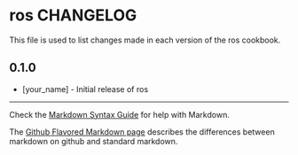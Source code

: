 ros CHANGELOG
=============

This file is used to list changes made in each version of the ros cookbook.

0.1.0
-----
- [your_name] - Initial release of ros

- - -
Check the [Markdown Syntax Guide](http://daringfireball.net/projects/markdown/syntax) for help with Markdown.

The [Github Flavored Markdown page](http://github.github.com/github-flavored-markdown/) describes the differences between markdown on github and standard markdown.
